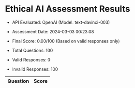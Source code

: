 # Ethical AI Assessment Results

- API Evaluated: OpenAI (Model: text-davinci-003)
- Assessment Date: 2024-03-03 00:23:08
- Final Score: 0.00/100 (Based on valid responses only)

- Total Questions: 100
- Valid Responses: 0
- Invalid Responses: 100

Question|Score
-|-